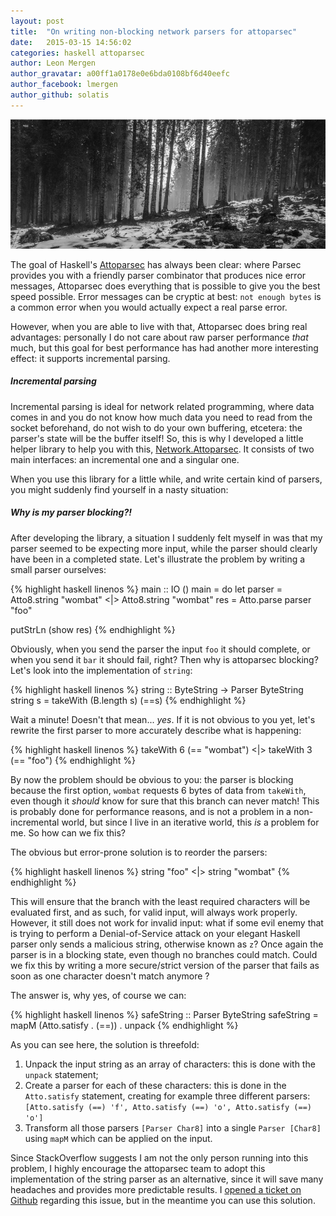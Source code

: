 ```yaml
---
layout: post
title:  "On writing non-blocking network parsers for attoparsec"
date:   2015-03-15 14:56:02
categories: haskell attoparsec
author: Leon Mergen
author_gravatar: a00ff1a0178e0e6bda0108bf6d40eefc
author_facebook: lmergen
author_github: solatis
---
```

![Choosing branches](/images/posts/blog1.jpg)

The goal of Haskell's [Attoparsec](https://hackage.haskell.org/package/attoparsec) has always been clear: where Parsec provides you with a friendly parser combinator that produces nice error messages, Attoparsec does everything that is possible to give you the best speed possible. Error messages can be cryptic at best: `not enough bytes` is a common error when you would actually expect a real parse error.

However, when you are able to live with that, Attoparsec does bring real advantages: personally I do not care about raw parser performance *that* much, but this goal for best performance has had another more interesting effect: it supports incremental parsing.

##### Incremental parsing
Incremental parsing is ideal for network related programming, where data comes in and you do not know how much data you need to read from the socket beforehand, do not wish to do your own buffering, etcetera: the parser's state will be the buffer itself! So, this is why I developed a little helper library to help you with this, [Network.Attoparsec](http://hackage.haskell.org/package/network-attoparsec). It consists of two main interfaces: an incremental one and a singular one.

When you use this library for a little while, and write certain kind of parsers, you might suddenly find yourself in a nasty situation:

##### Why is my parser blocking?!

After developing the library, a situation I suddenly felt myself in was that my parser seemed to be expecting more input, while the parser should clearly have been in a completed state. Let's illustrate the problem by writing a small parser ourselves:

{% highlight haskell linenos %}
main :: IO ()
main = do
  let parser = Atto8.string "wombat" <|> Atto8.string "wombat"
      res    = Atto.parse parser "foo"

  putStrLn (show res)
{% endhighlight %}

Obviously, when you send the parser the input `foo` it should complete, or when you send it `bar` it should fail, right? Then why is attoparsec blocking? Let's look into the implementation of `string`:

{% highlight haskell linenos %}
string :: ByteString -> Parser ByteString
string s = takeWith (B.length s) (==s)
{% endhighlight %}

Wait a minute! Doesn't that mean... *yes*. If it is not obvious to you yet, let's rewrite the first parser to more accurately describe what is happening:

{% highlight haskell linenos %}
takeWith 6 (== "wombat") <|> takeWith 3 (== "foo")
{% endhighlight %}

By now the problem should be obvious to you: the parser is blocking because the first option, `wombat` requests 6 bytes of data from `takeWith`, even though it *should* know for sure that this branch can never match! This is probably done for performance reasons, and is not a problem in a non-incremental world, but since I live in an iterative world, this *is* a problem for me. So how can we fix this?

The obvious but error-prone solution is to reorder the parsers:

{% highlight haskell linenos %}
string "foo" <|> string "wombat"
{% endhighlight %}

This will ensure that the branch with the least required characters will be evaluated first, and as such, for valid input, will always work properly. However, it still does not work for invalid input: what if some evil enemy that is trying to perform a Denial-of-Service attack on your elegant Haskell parser only sends a malicious string, otherwise known as `z`? Once again the parser is in a blocking state, even though no branches could match. Could we fix this by writing a more secure/strict version of the parser that fails as soon as one character doesn't match anymore ?

The answer is, why yes, of course we can:

{% highlight haskell linenos %}
safeString :: Parser ByteString
safeString = mapM (Atto.satisfy . (==)) . unpack
{% endhighlight %}

As you can see here, the solution is threefold:

1. Unpack the input string as an array of characters: this is done with the `unpack` statement;
2. Create a parser for each of these characters: this is done in the `Atto.satisfy` statement, creating for example three different parsers: `[Atto.satisfy (==) 'f', Atto.satisfy (==) 'o', Atto.satisfy (==) 'o']`
3. Transform all those parsers `[Parser Char8]` into a single `Parser [Char8]` using `mapM` which can be applied on the input.

Since StackOverflow suggests I am not the only person running into this problem, I highly encourage the attoparsec team to adopt this implementation of the string parser as an alternative, since it will save many headaches and provides more predictable results. I [opened a ticket on Github](https://github.com/bos/attoparsec/issues/97) regarding this issue, but in the meantime you can use this solution.
